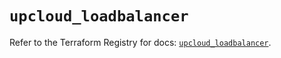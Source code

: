 # `upcloud_loadbalancer`

Refer to the Terraform Registry for docs: [`upcloud_loadbalancer`](https://registry.terraform.io/providers/upcloudltd/upcloud/5.13.1/docs/resources/loadbalancer).

